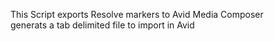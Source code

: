 This Script exports Resolve markers to Avid Media Composer  
generats a tab delimited file to import in Avid
